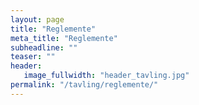 ```yaml
---
layout: page
title: "Reglemente"
meta_title: "Reglemente"
subheadline: ""
teaser: ""
header:
   image_fullwidth: "header_tavling.jpg"
permalink: "/tavling/reglemente/"
---
```

